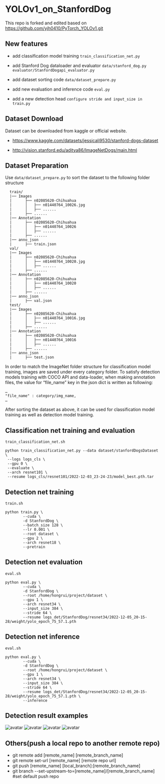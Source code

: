 # YOLOv1_on_StanfordDog
This repo is forked and edited based on https://github.com/yjh0410/PyTorch_YOLOv1.git

## New features

- add classification model training 
```train_classification_net.py```

- add Stanford Dog dataloader and evaluator
```data/stanford_dog.py```
```evaluator/StanfordDogapi_evaluator.py```

- add dataset sorting code
```data/dataset_prepare.py```

- add new evaluation and inference code
```eval.py```

- add a new detection head
```configure stride and input_size in train.py```


## Dataset Download
Dataset can be downloaded from kaggle or official website.
- https://www.kaggle.com/datasets/jessicali9530/stanford-dogs-dataset

- http://vision.stanford.edu/aditya86/ImageNetDogs/main.html


## Dataset Preparation
Use ```data/dataset_prepare.py``` to sort the dataset to the following folder structure
```
  train/
  |── Images
  |      ├── n02085620-Chihuahua
  |      │   ├── n01440764_10026.jpg
  |      │   ├── ......
  |      ├── ......
  |── Annotation
  |      ├── n02085620-Chihuahua
  |      │   ├── n01440764_10026
  |      │   ├── ......
  |      ├── ......
  |── anno_json
  |      ├── train.json
  val/
  |── Images
  |      ├── n02085620-Chihuahua
  |      │   ├── n01440764_10020.jpg
  |      │   ├── ......
  |      ├── ......
  |── Annotation
  |      ├── n02085620-Chihuahua
  |      │   ├── n01440764_10020
  |      │   ├── ......
  |      ├── ......
  |── anno_json
  |      ├── val.json
  test/
  |── Images
  |      ├── n02085620-Chihuahua
  |      │   ├── n01440764_10016.jpg
  |      │   ├── ......
  |      ├── ......
  |── Annotation
  |      ├── n02085620-Chihuahua
  |      │   ├── n01440764_10016
  |      │   ├── ......
  |      ├── ......
  |── anno_json
  |      ├── test.json
```

In order to match the ImageNet folder structure for classification model training,  images are saved under every category folder. To satisfy detection models training with COCO API and data-loader, when making annotation files, the value for “file_name” key in the json dict is written as following:

```
…
"file_name" : category/img_name, 
…
```

After sorting the dataset as above, it can be used for classification model training as well as detection model training.


## Classification net training and evaluation
```train_classification_net.sh```

```
python train_classification_net.py --data dataset/stanfordDogsDataset \
 --logs logs_cls \
 --gpu 0 \
 --evaluate \
 --arch resnet101 \
 --resume logs_cls/resnet101/2022-12-03_23-24-23/model_best.pth.tar
```

## Detection net training
```train.sh```

```
python train.py \
        --cuda \
        -d StanfordDog \
        --batch_size 128 \
        --lr 0.001 \
        --root dataset \
        --gpu 2 \
        --arch resnet18 \
        --pretrain
```

## Detection net evaluation 
```eval.sh```

```
python eval.py \
        --cuda \
        -d StanfordDog \
        --root /home/hongrui/project/dataset \
        --gpu 1 \
        --arch resnet34 \
        --input_size 384 \
        --stride 64 \
        --resume logs_det/StanfordDog/resnet34/2022-12-05_20-15-28/weight/yolo_epoch_75_57.1.pth
```


## Detection net inference 
```eval.sh```

```
python eval.py \
        --cuda \
        -d StanfordDog \
        --root /home/hongrui/project/dataset \
        --gpu 1 \
        --arch resnet34 \
        --input_size 384 \
        --stride 64 \
        --resume logs_det/StanfordDog/resnet34/2022-12-05_20-15-28/weight/yolo_epoch_75_57.1.pth \
        --inference
```

## Detection result examples
![avatar](det_result/n02086646-Blenheim_spaniel_n02086646_567.jpg)
![avatar](det_result/n02088094-Afghan_hound_n02088094_4517.jpg)
![avatar](det_result/n02086910-papillon_n02086910_1933.jpg)
![avatar](det_result/n02086240-Shih-Tzu_n02086240_1725.jpg)


## Others(push a local repo to another remote repo)
- git remote add [remote_name] [remote_branch_name]
- git remote set-url [remote_name] [remote repo url]
- git push [remote_name] [local_branch]:[remote_branch_name]
- git branch --set-upstream-to=[remote_name]/[remote_branch_name] #set default push repo
